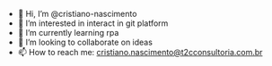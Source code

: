 - 👋 Hi, I’m @cristiano-nascimento
- 👀 I’m interested in interact in git platform
- 🌱 I’m currently learning rpa
- 💞️ I’m looking to collaborate on ideas
- 📫 How to reach me: cristiano.nascimento@t2cconsultoria.com.br

<!---
cristiano-nascimento/cristiano-nascimento is a ✨ special ✨ repository because its `README.md` (this file) appears on your GitHub profile.
You can click the Preview link to take a look at your changes.
--->
